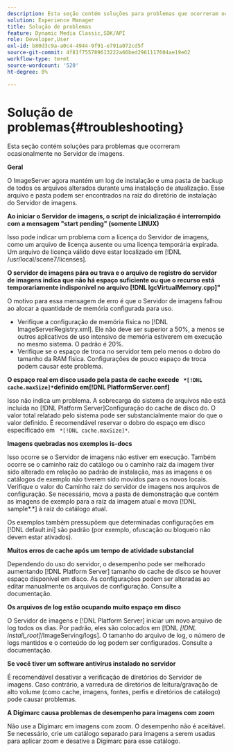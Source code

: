 ```yaml
---
description: Esta seção contém soluções para problemas que ocorreram ocasionalmente no Servidor de imagens.
solution: Experience Manager
title: Solução de problemas
feature: Dynamic Media Classic,SDK/API
role: Developer,User
exl-id: b80d3c9a-a0c4-4944-9f91-e791a072cd5f
source-git-commit: 4f81f755789613222a66bed2961117604ae19e62
workflow-type: tm+mt
source-wordcount: '520'
ht-degree: 0%

---
```


# Solução de problemas{#troubleshooting}

Esta seção contém soluções para problemas que ocorreram ocasionalmente no Servidor de imagens.

**Geral**

O ImageServer agora mantém um log de instalação e uma pasta de backup de todos os arquivos alterados durante uma instalação de atualização. Esse arquivo e pasta podem ser encontrados na raiz do diretório de instalação do Servidor de imagens.

**Ao iniciar o Servidor de imagens, o script de inicialização é interrompido com a mensagem &quot;start pending&quot; (somente LINUX)**

Isso pode indicar um problema com a licença do Servidor de imagens, como um arquivo de licença ausente ou uma licença temporária expirada. Um arquivo de licença válido deve estar localizado em [!DNL /usr/local/scene7/licenses].

**O servidor de imagens pára ou trava e o arquivo de registro do servidor de imagens indica que não há espaço suficiente ou que o recurso está temporariamente indisponível no arquivo [!DNL IgcVirtualMemory.cpp]&quot;**

O motivo para essa mensagem de erro é que o Servidor de imagens falhou ao alocar a quantidade de memória configurada para uso.

* Verifique a configuração de memória física no [!DNL ImageServerRegistry.xml]. Ele não deve ser superior a 50%, a menos se outros aplicativos de uso intensivo de memória estiverem em execução no mesmo sistema. O padrão é 20%.
* Verifique se o espaço de troca no servidor tem pelo menos o dobro do tamanho da RAM física. Configurações de pouco espaço de troca podem causar este problema.

**O espaço real em disco usado pela pasta de cache excede ` *[!DNL cache.maxSize]*`definido em[!DNL PlatformServer.conf]**

Isso não indica um problema. A sobrecarga do sistema de arquivos não está incluída no [!DNL Platform Server]Configuração do cache de disco do. O valor total relatado pelo sistema pode ser substancialmente maior do que o valor definido. É recomendável reservar o dobro do espaço em disco especificado em ` *[!DNL cache.maxSize]*`.

**Imagens quebradas nos exemplos is-docs**

Isso ocorre se o Servidor de imagens não estiver em execução. Também ocorre se o caminho raiz do catálogo ou o caminho raiz da imagem tiver sido alterado em relação ao padrão de instalação, mas as imagens e os catálogos de exemplo não tiverem sido movidos para os novos locais. Verifique o valor do Caminho raiz do servidor de imagens nos arquivos de configuração. Se necessário, mova a pasta de demonstração que contém as imagens de exemplo para a raiz da imagem atual e mova [!DNL sample*.*] à raiz do catálogo atual.

Os exemplos também pressupõem que determinadas configurações em [!DNL default.ini] são padrão (por exemplo, ofuscação ou bloqueio não devem estar ativados).

**Muitos erros de cache após um tempo de atividade substancial**

Dependendo do uso do servidor, o desempenho pode ser melhorado aumentando [!DNL Platform Server] tamanho do cache de disco se houver espaço disponível em disco. As configurações podem ser alteradas ao editar manualmente os arquivos de configuração. Consulte a documentação.

**Os arquivos de log estão ocupando muito espaço em disco**

O Servidor de imagens e [!DNL Platform Server] iniciar um novo arquivo de log todos os dias. Por padrão, eles são colocados em [!DNL *[!DNL install_root]*/ImageServing/logs]. O tamanho do arquivo de log, o número de logs mantidos e o conteúdo do log podem ser configurados. Consulte a documentação.

**Se você tiver um software antivírus instalado no servidor**

É recomendável desativar a verificação de diretórios do Servidor de imagens. Caso contrário, a varredura de diretórios de leitura/gravação de alto volume (como cache, imagens, fontes, perfis e diretórios de catálogo) pode causar problemas.

**A Digimarc causa problemas de desempenho para imagens com zoom**

Não use a Digimarc em imagens com zoom. O desempenho não é aceitável. Se necessário, crie um catálogo separado para imagens a serem usadas para aplicar zoom e desative a Digimarc para esse catálogo.
